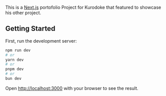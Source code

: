 This is a [Next.js](https://nextjs.org/) portofolio Project for Kurodoke that featured to showcase his other project.

## Getting Started

First, run the development server:

```bash
npm run dev
# or
yarn dev
# or
pnpm dev
# or
bun dev
```

Open [http://localhost:3000](http://localhost:3000) with your browser to see the result.
